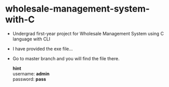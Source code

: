 # wholesale-management-system-with-C
- Undergrad first-year project for Wholesale Management System using C language with CLI

- I have provided the exe file...

- Go to master branch and you will find the file there.

  **hint** <br>
username: **admin** <br>
password: **pass**
